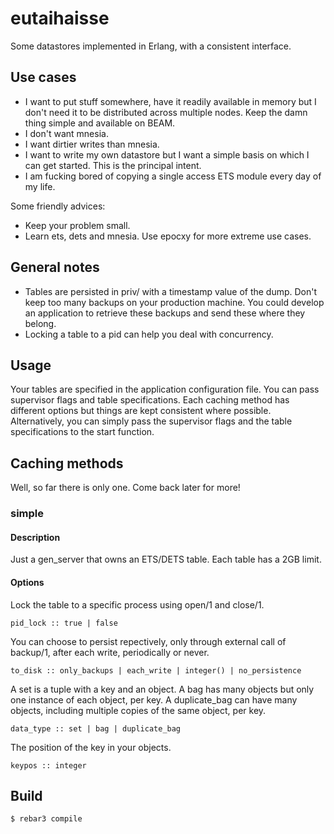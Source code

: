 # eutaihaisse

Some datastores implemented in Erlang, with a consistent interface.

## Use cases
- I want to put stuff somewhere, have it readily available in memory but I don't need it to be distributed across multiple nodes. Keep the damn thing simple and available on BEAM.
- I don't want mnesia.
- I want dirtier writes than mnesia.
- I want to write my own datastore but I want a simple basis on which I can get started. This is the principal intent.
- I am fucking bored of copying a single access ETS module every day of my life.

Some friendly advices:
- Keep your problem small.
- Learn ets, dets and mnesia. Use epocxy for more extreme use cases.

## General notes
- Tables are persisted in priv/ with a timestamp value of the dump. Don't keep too many backups on your production machine. You could develop an application to retrieve these backups and send these where they belong.
- Locking a table to a pid can help you deal with concurrency.

## Usage
Your tables are specified in the application configuration file. You can pass supervisor flags and table specifications. Each caching method has different options but things are kept consistent where possible. Alternatively, you can simply pass the supervisor flags and the table specifications to the start function.

## Caching methods
Well, so far there is only one. Come back later for more!

### simple
#### Description
Just a gen_server that owns an ETS/DETS table. Each table has a 2GB limit.

#### Options
Lock the table to a specific process using open/1 and close/1.

    pid_lock :: true | false

You can choose to persist repectively, only through external call of backup/1, after each write, periodically or never.

    to_disk :: only_backups | each_write | integer() | no_persistence

A set is a tuple with a key and an object. A bag has many objects but only one instance of each object, per key. A duplicate_bag can have many objects, including multiple copies of the same object, per key.

    data_type :: set | bag | duplicate_bag

The position of the key in your objects.

    keypos :: integer

## Build

    $ rebar3 compile
